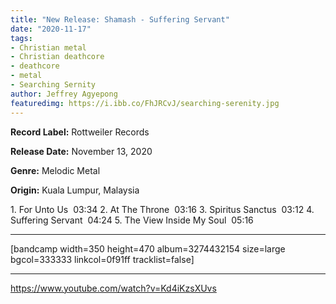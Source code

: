 ```yaml
---
title: "New Release: Shamash - Suffering Servant"
date: "2020-11-17"
tags:
- Christian metal
- Christian deathcore
- deathcore
- metal
- Searching Sernity
author: Jeffrey Agyepong
featuredimg: https://i.ibb.co/FhJRCvJ/searching-serenity.jpg
---
```


**Record Label:** Rottweiler Records

**Release Date:** November 13, 2020

**Genre:** Melodic Metal

**Origin:** Kuala Lumpur, Malaysia

1\. For Unto Us  03:34 2. At The Throne  03:16 3. Spiritus Sanctus  03:12 4. Suffering Servant  04:24 5. The View Inside My Soul  05:16

* * *

\[bandcamp width=350 height=470 album=3274432154 size=large bgcol=333333 linkcol=0f91ff tracklist=false\]

* * *

https://www.youtube.com/watch?v=Kd4iKzsXUvs
